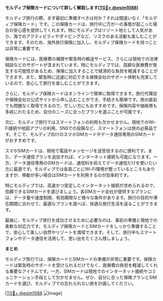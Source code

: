 **モルディブ保険カードについて詳しく解説します[[TG💪+ @esim1088](https://t.me/s/esim1088)]**

モルディブ旅行の際、まず最初に準備すべきは何か？それは間違いなく「モルディブ保険カード」です。この保険カードは、旅行中に万が一の事態が起こった場合の安心感を提供してくれます。特にモルディブはリゾート地として人気があり、海でのアクティビティやダイビングなど、リスクのある活動も楽しむことができます。そのため、海外旅行保険に加入し、モルディブ保険カードを持つことは非常に重要です。

保険カードには、医療費の補償や緊急時の輸送サービス、さらには現地での法律相談などのサポートが含まれています。特にモルディブでは、高額な医療費が発生する可能性があるため、保険に加入することで経済的な負担を軽減することができます。また、緊急時に迅速に対応できる保険会社のサポート体制も充実しているので、安心して旅行を楽しむことができます。

さらに、モルディブ保険カードはオンラインで簡単に取得できます。旅行代理店や保険会社の公式サイトから申し込むことができ、手続きも簡単です。旅の直前でも問題なく取得できるので、忙しい方にもおすすめです。保険内容や価格帯も多岐にわたるため、自分のニーズに合ったプランを選ぶことが可能です。

次に、モルディブ旅行ではスマートフォンの利用も欠かせません。現地でのWi-Fi接続や地図アプリの利用、SNSでの投稿など、スマートフォンは旅の必需品です。そこで、モルディブ向けのスマホSIMカードやデータ通信専用のSIMカードがおすすめです。

スマホSIMカードは、現地で電話やメッセージを送受信するのに便利です。また、データ通信プランを追加すれば、インターネット接続も可能になります。一方、データ通信専用のSIMカードは、通信料を抑えてデータ通信だけを使いたい方に最適です。モルディブでは各島ごとにWi-Fi環境が整っているところもありますが、移動が多い場合はSIMカードを利用するのが効率的です。

特にモルディブでは、高速かつ安定したインターネット接続が求められるので、信頼できるSIMカードを選びましょう。各SIMカード会社が提供するプランには、データ量や速度制限、有効期限など様々な条件があります。旅行の目的や滞在期間に合わせて、最適なプランを選べば、快適な旅行生活を送ることができます。

最後に、モルディブ旅行を成功させるために必要なのは、事前の準備と現地での柔軟な対応力です。モルディブ保険カードとSIMカードをしっかり準備することで、安心して美しい自然やリゾートを満喫できます。そして、旅行中もスマートフォンやデータ通信を活用して、思い出をたくさん残しましょう。

**まとめ**

モルディブ旅行では、保険カードとSIMカードの準備が非常に重要です。保険カードは緊急時のサポートを受けられるだけでなく、医療費の負担を軽減してくれる重要なアイテムです。一方、SIMカードは現地でのインターネット接続やコミュニケーション手段として欠かせません。ぜひ、自分に合った保険プランとSIMカードを選び、モルディブでの忘れられない旅を計画してください。

[[TG💪+ @esim1088](https://t.me/s/esim1088) ![Image](https://i.postimg.cc/Y0z9fWf4/image.png)]